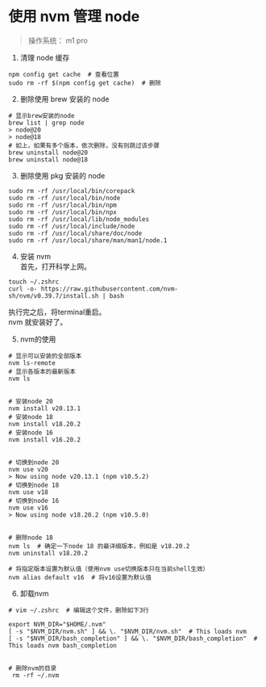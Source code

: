 # 使用 nvm 管理 node

> 操作系统： m1 pro

1. 清理 node 缓存

```shell
npm config get cache  # 查看位置
sudo rm -rf $(npm config get cache)  # 删除
```

2. 删除使用 brew 安装的 node

```shell
# 显示brew安装的node
brew list | grep node
> node@20
> node@18
# 如上，如果有多个版本，依次删除，没有则跳过该步骤
brew uninstall node@20
brew uninstall node@18

```

3. 删除使用 pkg 安装的 node

```shell
sudo rm -rf /usr/local/bin/corepack
sudo rm -rf /usr/local/bin/node
sudo rm -rf /usr/local/bin/npm
sudo rm -rf /usr/local/bin/npx
sudo rm -rf /usr/local/lib/node_modules
sudo rm -rf /usr/local/include/node
sudo rm -rf /usr/local/share/doc/node
sudo rm -rf /usr/local/share/man/man1/node.1
```

4. 安装 nvm  
   首先，打开科学上网。

```shell
touch ~/.zshrc
curl -o- https://raw.githubusercontent.com/nvm-sh/nvm/v0.39.7/install.sh | bash
```
   执行完之后，将terminal重启。  
   nvm 就安装好了。  

5. nvm的使用
```shell
# 显示可以安装的全部版本
nvm ls-remote
# 显示各版本的最新版本
nvm ls


# 安装node 20
nvm install v20.13.1
# 安装node 18
nvm install v18.20.2
# 安装node 16
nvm install v16.20.2


# 切换到node 20
nvm use v20 
> Now using node v20.13.1 (npm v10.5.2)
# 切换到node 18
nvm use v18
# 切换到node 16
nvm use v16
> Now using node v18.20.2 (npm v10.5.0)


# 删除node 18
nvm ls  # 确定一下node 18 的最详细版本，例如是 v18.20.2
nvm uninstall v18.20.2

# 将指定版本设置为默认值（使用nvm use切换版本只在当前shell生效）
nvm alias default v16  # 将v16设置为默认值

```

6. 卸载nvm
```shell
# vim ~/.zshrc  # 编辑这个文件，删除如下3行

export NVM_DIR="$HOME/.nvm"
[ -s "$NVM_DIR/nvm.sh" ] && \. "$NVM_DIR/nvm.sh"  # This loads nvm
[ -s "$NVM_DIR/bash_completion" ] && \. "$NVM_DIR/bash_completion"  # This loads nvm bash_completion


# 删除nvm的目录
 rm -rf ~/.nvm
```
